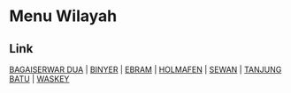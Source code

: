 # Menu Wilayah

## Link

[BAGAISERWAR DUA](https://github.com/gigit-pemilu/pemilu-2024-91-papua/tree/main/pilpres/hitung-suara/sub/91-papua/sub/10-sarmi/sub/13-sarmi-timur/sub/2006-bagaiserwar-dua)
 | 
[BINYER](https://github.com/gigit-pemilu/pemilu-2024-91-papua/tree/main/pilpres/hitung-suara/sub/91-papua/sub/10-sarmi/sub/13-sarmi-timur/sub/2005-binyer)
 | 
[EBRAM](https://github.com/gigit-pemilu/pemilu-2024-91-papua/tree/main/pilpres/hitung-suara/sub/91-papua/sub/10-sarmi/sub/13-sarmi-timur/sub/2004-ebram)
 | 
[HOLMAFEN](https://github.com/gigit-pemilu/pemilu-2024-91-papua/tree/main/pilpres/hitung-suara/sub/91-papua/sub/10-sarmi/sub/13-sarmi-timur/sub/2001-holmafen)
 | 
[SEWAN](https://github.com/gigit-pemilu/pemilu-2024-91-papua/tree/main/pilpres/hitung-suara/sub/91-papua/sub/10-sarmi/sub/13-sarmi-timur/sub/2002-sewan)
 | 
[TANJUNG BATU](https://github.com/gigit-pemilu/pemilu-2024-91-papua/tree/main/pilpres/hitung-suara/sub/91-papua/sub/10-sarmi/sub/13-sarmi-timur/sub/2008-tanjung-batu)
 | 
[WASKEY](https://github.com/gigit-pemilu/pemilu-2024-91-papua/tree/main/pilpres/hitung-suara/sub/91-papua/sub/10-sarmi/sub/13-sarmi-timur/sub/2007-waskey)

